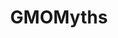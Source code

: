 ---
title: GMOMyths
crosslinks:
- glyphosate
- autotldr
- mildlyinteresting
- Documentaries
- AskWomen
- IAmA
- worldnews
- skeptic
- conspiracy
- shill
- LateStageCapitalism
- EverythingScience
- xkcd
- AskReddit
- Anarchism
- GMOfree
- news
---